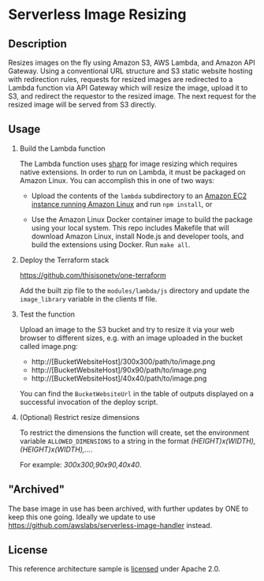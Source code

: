 # Serverless Image Resizing

## Description

Resizes images on the fly using Amazon S3, AWS Lambda, and Amazon API Gateway.
Using a conventional URL structure and S3 static website hosting with
redirection rules, requests for resized images are redirected to a Lambda
function via API Gateway which will resize the image, upload it to S3, and
redirect the requestor to the resized image. The next request for the resized
image will be served from S3 directly.

## Usage

1. Build the Lambda function

   The Lambda function uses [sharp][sharp] for image resizing which requires
   native extensions. In order to run on Lambda, it must be packaged on Amazon
   Linux. You can accomplish this in one of two ways:

   - Upload the contents of the `lambda` subdirectory to an [Amazon EC2 instance
     running Amazon Linux][amazon-linux] and run `npm install`, or

   - Use the Amazon Linux Docker container image to build the package using your
     local system. This repo includes Makefile that will download Amazon Linux,
     install Node.js and developer tools, and build the extensions using Docker.
     Run `make all`.

2. Deploy the Terraform stack
    
    https://github.com/thisisonetv/one-terraform

    Add the built zip file to the `modules/lambda/js` directory and update the `image_library` variable in the clients tf file.

3. Test the function

    Upload an image to the S3 bucket and try to resize it via your web browser
    to different sizes, e.g. with an image uploaded in the bucket called
    image.png:

    - http://[BucketWebsiteHost]/300x300/path/to/image.png
    - http://[BucketWebsiteHost]/90x90/path/to/image.png
    - http://[BucketWebsiteHost]/40x40/path/to/image.png

    You can find the `BucketWebsiteUrl` in the table of outputs displayed on a
    successful invocation of the deploy script.

4. (Optional) Restrict resize dimensions

    To restrict the dimensions the function will create, set the environment
    variable `ALLOWED_DIMENSIONS` to a string in the format
    *(HEIGHT)x(WIDTH),(HEIGHT)x(WIDTH),...*.

    For example: *300x300,90x90,40x40*.

## "Archived"

The base image in use has been archived, with further updates by ONE to keep this one going.
Ideally we update to use https://github.com/awslabs/serverless-image-handler instead.

## License

This reference architecture sample is [licensed][license] under Apache 2.0.

[license]: LICENSE
[sharp]: https://github.com/lovell/sharp
[amazon-linux]: https://aws.amazon.com/blogs/compute/nodejs-packages-in-lambda/
[cli]: https://aws.amazon.com/cli/
[aws-configure]: https://docs.aws.amazon.com/cli/latest/userguide/cli-chap-getting-started.html
